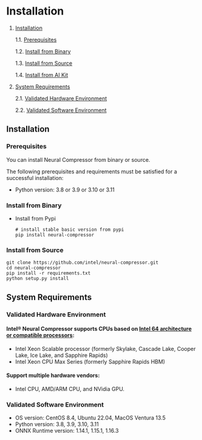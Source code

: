 # Installation

1. [Installation](#installation)

    1.1. [Prerequisites](#prerequisites)

    1.2. [Install from Binary](#install-from-binary)

    1.3. [Install from Source](#install-from-source)

    1.4. [Install from AI Kit](#install-from-ai-kit)

2. [System Requirements](#system-requirements)

   2.1. [Validated Hardware Environment](#validated-hardware-environment)

   2.2. [Validated Software Environment](#validated-software-environment)

## Installation
### Prerequisites
You can install Neural Compressor from binary or source.

The following prerequisites and requirements must be satisfied for a successful installation:

- Python version: 3.8 or 3.9 or 3.10 or 3.11

### Install from Binary
- Install from Pypi
  ```Shell
  # install stable basic version from pypi
  pip install neural-compressor
  ```

### Install from Source

  ```Shell
  git clone https://github.com/intel/neural-compressor.git
  cd neural-compressor
  pip install -r requirements.txt
  python setup.py install
  ```

## System Requirements

### Validated Hardware Environment
#### Intel® Neural Compressor supports CPUs based on [Intel 64 architecture or compatible processors](https://en.wikipedia.org/wiki/X86-64):

* Intel Xeon Scalable processor (formerly Skylake, Cascade Lake, Cooper Lake, Ice Lake, and Sapphire Rapids)
* Intel Xeon CPU Max Series (formerly Sapphire Rapids HBM)

#### Support multiple hardware vendors:

* Intel CPU, AMD/ARM CPU, and NVidia GPU.

### Validated Software Environment

* OS version: CentOS 8.4, Ubuntu 22.04, MacOS Ventura 13.5
* Python version: 3.8, 3.9, 3.10, 3.11
* ONNX Runtime version: 1.14.1, 1.15.1, 1.16.3

